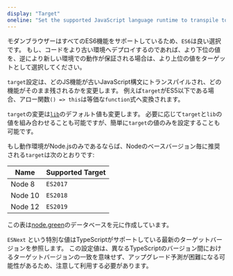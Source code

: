 ```yaml
---
display: "Target"
oneline: "Set the supported JavaScript language runtime to transpile to"
---
```


モダンブラウザーはすべてのES6機能をサポートしているため、`ES6`は良い選択です。
もし、コードをより古い環境へデプロイするのであれば、より下位の値を、逆により新しい環境での動作が保証される場合は、より上位の値をターゲットとして選択してください。

`target`設定は、どのJS機能が古いJavaScript構文にトランスパイルされ、どの機能がそのまま残されるかを変更します。
例えば`target`がES5以下である場合、アロー関数`() => this`は等価な`function`式へ変換されます。

`target`の変更は[`lib`](#lib)のデフォルト値も変更します。
必要に応じて`target`と`lib`の値を組み合わせることも可能ですが、簡単に`target`の値のみを設定することも可能です。

もし動作環境がNode.jsのみであるならば、Nodeのベースバージョン毎に推奨される`target`は次のとおりです:

| Name    | Supported Target |
| ------- | ---------------- |
| Node 8  | `ES2017`         |
| Node 10 | `ES2018`         |
| Node 12 | `ES2019`         |

この表は[node.green](https://node.green)のデータベースを元に作成しています。

`ESNext` という特別な値はTypeScriptがサポートしている最新のターゲットバージョンを参照します。
この設定値は、異なるTypeScriptのバージョン間におけるターゲットバージョンの一致を意味せず、アップグレード予測が困難になる可能性があるため、注意して利用する必要があります。
